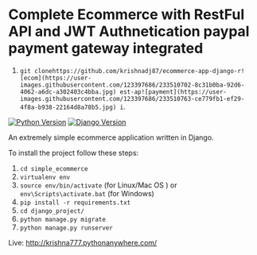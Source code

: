 # Complete Ecommerce with RestFul API and JWT Authnetication paypal payment gateway integrated


1. `git clonehttps://github.com/krishnadj87/ecommerce-app-django-r![ecom](https://user-images.githubusercontent.com/123397686/233510702-8c31b0ba-92d6-4062-a6dc-a302403c4bba.jpg)
est-ap![payment](https://user-images.githubusercontent.com/123397686/233510763-ce779fb1-ef29-4f8a-b938-22164d8a78b5.jpg)
i`.


[![Python Version](https://img.shields.io/badge/python-3.5-brightgreen.svg)](https://python.org)
[![Django Version](https://img.shields.io/badge/django-2.0-brightgreen.svg)](https://djangoproject.com)

An extremely simple ecommerce application written in Django.

To install the project follow these steps:


1. `cd simple_ecommerce`
1. `virtualenv env`
1. `source env/bin/activate` (for Linux/Mac OS ) or `env\Scripts\activate.bat` (for Windows)
1. `pip install -r requirements.txt`
1. `cd django_project/`
1. `python manage.py migrate`
1. `python manage.py runserver`


Live: http://krishna777.pythonanywhere.com/
